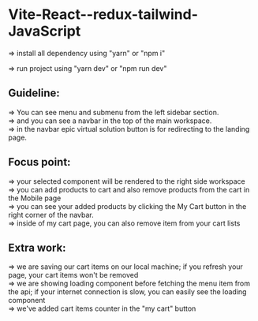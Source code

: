 # Vite-React--redux-tailwind-JavaScript

=> install all dependency using "yarn" or "npm i" <br />

=> run project using "yarn dev" or "npm run dev" <br />


## Guideline:


=> You can see menu and submenu from the left sidebar section. <br />
=> and you can see a navbar in the top of the main workspace. <br />
=> in the navbar epic virtual solution button is for redirecting to the landing page. <br />

## Focus point: 
=> your selected component will be rendered to the right side workspace <br />
=> you can add products to cart and also remove products from the cart in the Mobile page <br />
=> you can see your added products by clicking the My Cart button in the right corner of the navbar. <br /> 
=> inside of my cart page, you can also remove item from your cart lists <br />

## Extra work:
=> we are saving our cart items on our local machine; if you refresh your page, your cart items won't be removed<br />
=> we are showing loading component before fetching the menu item from the api; if your internet connection is slow, you can easily see the loading component<br />
=> we've added cart items counter in the "my cart" button 
